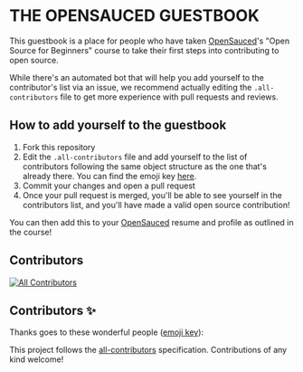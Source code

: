 # THE OPENSAUCED GUESTBOOK

This guestbook is a place for people who have taken [OpenSauced](https://opensauced.pizza)'s "Open Source for Beginners" course to take their first steps into contributing to open source.

While there's an automated bot that will help you add yourself to the contributor's list via an issue, we recommend actually editing the `.all-contributors` file to get more experience with pull requests and reviews.

## How to add yourself to the guestbook

1. Fork this repository
2. Edit the `.all-contributors` file and add yourself to the list of contributors following the same object structure as the one that's already there. You can find the emoji key [here](https://allcontributors.org/docs/en/emoji-key).
3. Commit your changes and open a pull request
4. Once your pull request is merged, you'll be able to see yourself in the contributors list, and you'll have made a valid open source contribution!

You can then add this to your [OpenSauced](https://opensauced.pizza) resume and profile as outlined in the course!

## Contributors

<!-- ALL-CONTRIBUTORS-BADGE:START - Do not remove or modify this section -->

[![All Contributors](https://img.shields.io/badge/all_contributors-0-orange.svg?style=flat-square)](#contributors-)

<!-- ALL-CONTRIBUTORS-BADGE:END -->

## Contributors ✨

Thanks goes to these wonderful people ([emoji key](https://allcontributors.org/docs/en/emoji-key)):

<!-- ALL-CONTRIBUTORS-LIST:START - Do not remove or modify this section -->
<!-- prettier-ignore-start -->
<!-- markdownlint-disable -->
<!-- markdownlint-restore -->
<!-- prettier-ignore-end -->

<!-- ALL-CONTRIBUTORS-LIST:END -->

This project follows the [all-contributors](https://github.com/all-contributors/all-contributors) specification. Contributions of any kind welcome!
